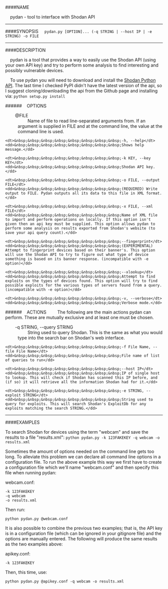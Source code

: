 <!---
The formatting in this README is god-awful. I welcome anyone to fix it.
This is why I'm not a web developer
-->
####NAME

&nbsp;&nbsp;&nbsp;&nbsp;pydan - tool to interface with Shodan API</dd>
                        
----

####SYNOPSIS
&nbsp;&nbsp;&nbsp;&nbsp;```pydan.py [OPTION]... (-q STRING | --host IP | -e STRING) -o FILE```

----

####DESCRIPTION

&nbsp;&nbsp;&nbsp;&nbsp;pydan is a tool that provides a way to easily use the Shodan API (using your own API key) and try to perform some analysis to find interesting and possibly vulnerable devices.

&nbsp;&nbsp;&nbsp;&nbsp;To use pydan you will need to download and install the [Shodan Python API]. The last time I checked PyPI didn't have the latest version of the api, so I suggest cloning/downloading the api from the Github page and installing via: ```python setup.py install```

######&nbsp;&nbsp;&nbsp;&nbsp;OPTIONS
<dl>
    <dt>&nbsp;&nbsp;&nbsp;&nbsp;&nbsp;&nbsp;&nbsp;&nbsp;@FILE</dt>
    <dd>&nbsp;&nbsp;&nbsp;&nbsp;&nbsp;&nbsp;&nbsp;&nbsp;Name of file to read line-separated arguments from. If an argument is supplied in FILE and at the command line, the value at the command line is used.</dd>
    
    <dt>&nbsp;&nbsp;&nbsp;&nbsp;&nbsp;&nbsp;&nbsp;&nbsp;-h, --help</dt>
    <dd>&nbsp;&nbsp;&nbsp;&nbsp;&nbsp;&nbsp;&nbsp;&nbsp;Shows help message.</dd>
    
    <dt>&nbsp;&nbsp;&nbsp;&nbsp;&nbsp;&nbsp;&nbsp;&nbsp;-k KEY, --key KEY</dt>
    <dd>&nbsp;&nbsp;&nbsp;&nbsp;&nbsp;&nbsp;&nbsp;&nbsp;Shodan API key.</dd>
    
    <dt>&nbsp;&nbsp;&nbsp;&nbsp;&nbsp;&nbsp;&nbsp;&nbsp;-o FILE, --output FILE</dt>
    <dd>&nbsp;&nbsp;&nbsp;&nbsp;&nbsp;&nbsp;&nbsp;&nbsp;(REQUIRED) Write output to FILE. Pydan outputs all its data to this file in XML format.</dd>
    
    <dt>&nbsp;&nbsp;&nbsp;&nbsp;&nbsp;&nbsp;&nbsp;&nbsp;-x FILE, --xml FILE</dt>
    <dd>&nbsp;&nbsp;&nbsp;&nbsp;&nbsp;&nbsp;&nbsp;&nbsp;Name of XML file to import and perform operations on locally. If this option isn't given then an api key must be supplied. This option allows pydan to perform some analysis on results exported from Shodan's website (to save your api query count).</dd>
    
    <dt>&nbsp;&nbsp;&nbsp;&nbsp;&nbsp;&nbsp;&nbsp;&nbsp;--fingerprint</dt>
    <dd>&nbsp;&nbsp;&nbsp;&nbsp;&nbsp;&nbsp;&nbsp;&nbsp;(EXPERIMENTAL) Attempt to fingerprint devices based on their banner's. This option will use the Shodan API to try to figure out what type of device something is based on its banner response. (incompatible with -e option)</dd>
    
    <dt>&nbsp;&nbsp;&nbsp;&nbsp;&nbsp;&nbsp;&nbsp;&nbsp;--xlookup</dt>
    <dd>&nbsp;&nbsp;&nbsp;&nbsp;&nbsp;&nbsp;&nbsp;&nbsp;Attempt to find exploits on the types of devices found. This option will try to find possible exploits for the various types of servers found from a query. (incompatible with -e option)</dd>
    
    <dt>&nbsp;&nbsp;&nbsp;&nbsp;&nbsp;&nbsp;&nbsp;&nbsp;-v, --verbose</dt>
    <dd>&nbsp;&nbsp;&nbsp;&nbsp;&nbsp;&nbsp;&nbsp;&nbsp;Verbose mode.</dd>
</dl>

######&nbsp;&nbsp;&nbsp;&nbsp;ACTIONS
&nbsp;&nbsp;&nbsp;&nbsp;&nbsp;&nbsp;&nbsp;&nbsp;The following are the main actions pydan can perform. These are mutually exclusive and at least one must be chosen.
<dl>
    <dt>&nbsp;&nbsp;&nbsp;&nbsp;&nbsp;&nbsp;&nbsp;&nbsp;-q STRING, --query STRING</dt>
    <dd>&nbsp;&nbsp;&nbsp;&nbsp;&nbsp;&nbsp;&nbsp;&nbsp;String used to query Shodan. This is the same as what you would type into the search bar on Shodan's web interface.</dd>
    
    <dt>&nbsp;&nbsp;&nbsp;&nbsp;&nbsp;&nbsp;&nbsp;&nbsp;-f File Name, --file File Name</dt>
    <dd>&nbsp;&nbsp;&nbsp;&nbsp;&nbsp;&nbsp;&nbsp;&nbsp;File name of list of queries to run</dd>
    
    <dt>&nbsp;&nbsp;&nbsp;&nbsp;&nbsp;&nbsp;&nbsp;&nbsp;--host IP</dt>
    <dd>&nbsp;&nbsp;&nbsp;&nbsp;&nbsp;&nbsp;&nbsp;&nbsp;IP of single host to lookup. This will check if Shodan has scanned this IP before, and (if so) it will retrieve all the information Shodan had for it.</dd>
    
    <dt>&nbsp;&nbsp;&nbsp;&nbsp;&nbsp;&nbsp;&nbsp;&nbsp;-e STRING, --exploit STRING</dt>
    <dd>&nbsp;&nbsp;&nbsp;&nbsp;&nbsp;&nbsp;&nbsp;&nbsp;String used to query for exploits. This will search Shodan's ExploitDb for any exploits matching the search STRING.</dd>
</dl>

----

####EXAMPLES

To search Shodan for devices using the term "webcam" and save the results to a file "results.xml":
```python pydan.py -k 123FAKEKEY -q webcam -o results.xml```

Sometimes the amount of options needed on the command line gets too long. To alleviate this problem we can declare all command line options in a configuration file. To run the above example this way we first have to create a configuration file which we'll name "webcam.conf" and then specify this file when running pydan:

webcam.conf:
```
-k 123FAKEKEY
-q webcam
-o results.xml
```

Then run:

```python pydan.py @webcam.conf```

It is also possible to combine the previous two examples; that is, the API key is in a configuration file (which can be ignored in your gitignore file) and the options are manually entered.  The following will produce the same results as the two examples above: 

apikey.conf:
```
-k 123FAKEKEY
```

Then, this time, use:

```python pydan.py @apikey.conf -q webcam -o results.xml```



[Shodan Python API]: https://github.com/achillean/shodan-python
